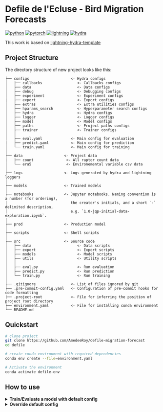 # Defile de l'Ecluse - Bird Migration Forecasts

[![python](https://img.shields.io/badge/-Python_3.8_%7C_3.9_%7C_3.10-blue?logo=python&logoColor=white)](https://github.com/pre-commit/pre-commit)
[![pytorch](https://img.shields.io/badge/PyTorch_2.0+-ee4c2c?logo=pytorch&logoColor=white)](https://pytorch.org/get-started/locally/)
[![lightning](https://img.shields.io/badge/-Lightning_2.0+-792ee5?logo=pytorchlightning&logoColor=white)](https://pytorchlightning.ai/)
[![hydra](https://img.shields.io/badge/Config-Hydra_1.3-89b8cd)](https://hydra.cc/)

This work is based on [lightning-hydra-template](https://github.com/ashleve/lightning-hydra-template/)

## Project Structure

The directory structure of new project looks like this:

```
├── configs                   <- Hydra configs
│   ├── callbacks                <- Callbacks configs
│   ├── data                     <- Data configs
│   ├── debug                    <- Debugging configs
│   ├── experiment               <- Experiment configs
|   ├── export                   <- Export configs
│   ├── extras                   <- Extra utilities configs
│   ├── hparams_search           <- Hyperparameter search configs
│   ├── hydra                    <- Hydra configs
│   ├── logger                   <- Logger configs
│   ├── model                    <- Model configs
│   ├── paths                    <- Project paths configs
│   ├── trainer                  <- Trainer configs
│   │
│   ├── eval.yaml             <- Main config for evaluation
|   ├── predict.yaml          <- Main config for prediction
│   └── train.yaml            <- Main config for training
│
├── data                   <- Project data
|   ├── count               <- All raptor count data
│   └── era5                <- Environemental variable csv data
│
├── logs                   <- Logs generated by hydra and lightning loggers
│
├── models                 <- Trained models
│
├── notebooks              <- Jupyter notebooks. Naming convention is a number (for ordering),
│                             the creator's initials, and a short `-` delimited description,
│                             e.g. `1.0-jqp-initial-data-exploration.ipynb`.
│
├── prod                   <- Production model
│
├── scripts                <- Shell scripts
│
├── src                    <- Source code
│   ├── data                     <- Data scripts
│   ├── export                   <- Export scripts
│   ├── models                   <- Model scripts
│   ├── utils                    <- Utility scripts
│   │
│   ├── eval.py                  <- Run evaluation
│   ├── predict.py               <- Run prediction
│   └── train.py                 <- Run training
│
├── .gitignore                <- List of files ignored by git
├── .pre-commit-config.yaml   <- Configuration of pre-commit hooks for code formatting
├── .project-root             <- File for inferring the position of project root directory
├── environment.yaml          <- File for installing conda environment
└── README.md
```

## Quickstart

```bash
# clone project
git clone https://github.com/AmedeeRoy/defile-migration-forecast
cd defile

# create conda environment with required dependencies
conda env create --file=environment.yaml

# Activate the environment
conda activate defile-env
```

## How to use

<details>
<summary><b>Train/Evaluate a model with default config</b></summary>

```bash
# train with default config (see `configs/train.yaml` and `configs/data/defile.yaml`)
python src/train.py

# eval with default config
python src/eval.py
```

</details>

<details>
<summary><b>Override default config</b></summary>

```bash
# change existing parameters
python src/train.py data.species="Red Kite" data.years="[2014,2015,2016,2017,2018,2019,2020,2021,2022,2023]"
```
 
</details>
